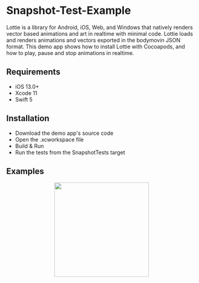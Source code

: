 # Snapshot-Test-Example

Lottie is a library for Android, iOS, Web, and Windows that natively renders vector based animations and art in realtime with minimal code. Lottie loads and renders animations and vectors exported in the bodymovin JSON format. This demo app shows how to install Lottie with Cocoapods, and how to play, pause and stop animations in realtime.

## Requirements

- iOS 13.0+
- Xcode 11
- Swift 5

## Installation

- Download the demo app's source code
- Open the .xcworkspace file
- Build & Run
- Run the tests from the SnapshotTests target


## Examples

<div align="center">
    <img src="Screenshot 2021-03-23 at 11.17.53" width="250px"</img>
</div>
